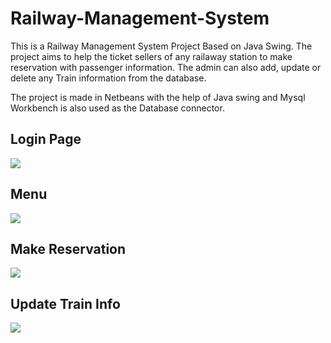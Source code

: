 # Railway-Management-System


This is a Railway Management System Project Based on Java Swing. The project aims to help the ticket sellers of any railaway station to make reservation with passenger information. 
The admin can also add, update or delete any Train information from the database.


The project is made in Netbeans with the help of Java swing  and Mysql Workbench is also used as the Database connector.


## Login Page

<img src="https://i.imgur.com/WFnWRPL.jpeg" >

## Menu

<img src="https://i.imgur.com/pCdAw6a.jpg" >

## Make Reservation

<img src="https://i.imgur.com/i4SbSl4.jpg" >

## Update Train Info

<img src="https://i.imgur.com/Seq8h1h.jpg" >




